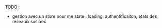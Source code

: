 TODO : 
- gestion avec un store pour me state :
 loading, 
authentificaiton, 
etats des reseauix sociaux